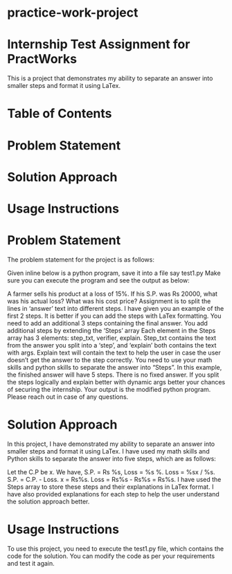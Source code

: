 # practice-work-project
# Internship Test Assignment for PractWorks
This is a project that demonstrates my ability to separate an answer into smaller steps and format it using LaTex.

# Table of Contents
# Problem Statement
# Solution Approach
# Usage Instructions
# Problem Statement

The problem statement for the project is as follows:

Given inline below is a python program, save it into a file say test1.py
Make sure you can execute the program and see the output as below:

A farmer sells his product at a loss of 15%. If his S.P. was Rs 20000, what was his actual loss? What was his cost price?
Assignment is to split the lines in ‘answer’ text into different steps. 
I have given you an example of the first 2 steps. It is better if you can add the steps with LaTex formatting.
You need to add an additional 3 steps containing the final answer.
You add additional steps by extending the ‘Steps’ array
Each element in the Steps array has 3 elements: step_txt, verifier, explain.
Step_txt contains the text from the answer you split into a ‘step’, and ‘explain’ both contains the text with args. Explain text will contain the text to help the user in case the user doesn’t get the answer to the step correctly.
You need to use your math skills and python skills to separate the answer into “Steps”.
In this example, the finished answer will have 5 steps. There is no fixed answer. If you split the steps logically and explain better with dynamic args better your chances of securing the internship.
Your output is the modified python program. Please reach out in case of any questions.

# Solution Approach
In this project, I have demonstrated my ability to separate an answer into smaller steps and format it using LaTex. I have used my math skills and Python skills to separate the answer into five steps, which are as follows:

Let the C.P be x.
We have, S.P. = Rs %s, Loss = %s %.
Loss = %sx / %s.
S.P. = C.P. - Loss.
x = Rs%s. Loss = Rs%s - Rs%s = Rs%s.
I have used the Steps array to store these steps and their explanations in LaTex format. I have also provided explanations for each step to help the user understand the solution approach better.

# Usage Instructions
To use this project, you need to execute the test1.py file, which contains the code for the solution. You can modify the code as per your requirements and test it again.

